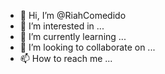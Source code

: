 - 👋 Hi, I’m @RiahComedido
- 👀 I’m interested in ...
- 🌱 I’m currently learning ...
- 💞️ I’m looking to collaborate on ...
- 📫 How to reach me ...

<!---
RiahComedido/RiahComedido is a ✨ special ✨ repository because its `README.md` (this file) appears on your GitHub profile.
You can click the Preview link to take a look at your changes.
--->
